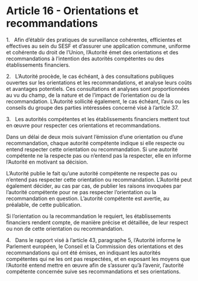 # Article 16 - Orientations et recommandations


1.   Afin d’établir des pratiques de surveillance cohérentes, efficientes et effectives au sein du SESF et d’assurer une application commune, uniforme et cohérente du droit de l’Union, l’Autorité émet des orientations et des recommandations à l’intention des autorités compétentes ou des établissements financiers.

2.   L’Autorité procède, le cas échéant, à des consultations publiques ouvertes sur les orientations et les recommandations, et analyse leurs coûts et avantages potentiels. Ces consultations et analyses sont proportionnées au vu du champ, de la nature et de l’impact de l’orientation ou de la recommandation. L’Autorité sollicité également, le cas échéant, l’avis ou les conseils du groupe des parties intéressées concerné visé à l’article 37.

3.   Les autorités compétentes et les établissements financiers mettent tout en œuvre pour respecter ces orientations et recommandations.

Dans un délai de deux mois suivant l’émission d’une orientation ou d’une recommandation, chaque autorité compétente indique si elle respecte ou entend respecter cette orientation ou recommandation. Si une autorité compétente ne la respecte pas ou n’entend pas la respecter, elle en informe l’Autorité en motivant sa décision.

L’Autorité publie le fait qu’une autorité compétente ne respecte pas ou n’entend pas respecter cette orientation ou recommandation. L’Autorité peut également décider, au cas par cas, de publier les raisons invoquées par l’autorité compétente pour ne pas respecter l’orientation ou la recommandation en question. L’autorité compétente est avertie, au préalable, de cette publication.

Si l’orientation ou la recommandation le requiert, les établissements financiers rendent compte, de manière précise et détaillée, de leur respect ou non de cette orientation ou recommandation.

4.   Dans le rapport visé à l’article 43, paragraphe 5, l’Autorité informe le Parlement européen, le Conseil et la Commission des orientations et des recommandations qui ont été émises, en indiquant les autorités compétentes qui ne les ont pas respectées, et en exposant les moyens que l’Autorité entend mettre en œuvre afin de s’assurer qu’à l’avenir, l’autorité compétente concernée suive ses recommandations et ses orientations.
